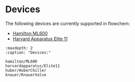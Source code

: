 # Devices

The following devices are currently supported in flowchem:
* [Hamilton ML600](hamilton/ML600.md)
* [Harvard Apparatus Elite 11](harvardapparatus/Elite11.md)


```{toctree}
:maxdepth: 2
:caption: "Devices:"

hamilton/ML600
harvardapparatus/Elite11
huber/HuberChiller
knauer/KnauerValve

```
